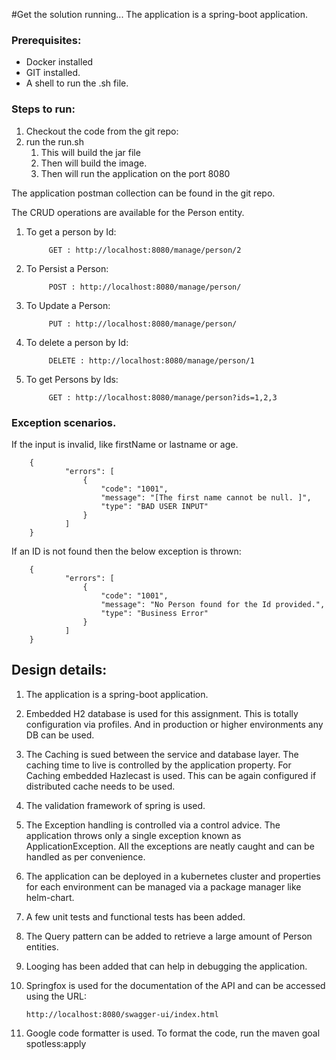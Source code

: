 #Get the solution running...
The application is a spring-boot application.

### Prerequisites:
* Docker installed
* GIT installed.
* A shell to run the .sh file. 

### Steps to run:
1. Checkout the code from the git repo:
2. run the run.sh 
    1. This will build the jar file
    2. Then will build the image.
    3. Then will run the application on the port 8080

The application postman collection can be found in the git repo. 

The CRUD operations are available for the Person entity. 

1. To get a person by Id:

            GET : http://localhost:8080/manage/person/2
2. To Persist a Person:

            POST : http://localhost:8080/manage/person/

3. To Update a Person:

            PUT : http://localhost:8080/manage/person/

4. To delete a person by Id:

            DELETE : http://localhost:8080/manage/person/1

5. To get Persons by Ids:

            GET : http://localhost:8080/manage/person?ids=1,2,3



### Exception scenarios.
If the input is invalid, like firstName or lastname or age.

        {
                "errors": [
                    {
                        "code": "1001",
                        "message": "[The first name cannot be null. ]",
                        "type": "BAD USER INPUT"
                    }
                ]
        }

If an ID is not found then the below exception is thrown:

        {
                "errors": [
                    {
                        "code": "1001",
                        "message": "No Person found for the Id provided.",
                        "type": "Business Error"
                    }
                ]
        }

## Design details:
1. The application is a spring-boot application. 
2. Embedded H2 database is used for this assignment. This is totally configuration via profiles. 
And in production or higher environments any DB can be used.
   
3. The Caching is sued between the service and database layer. The caching time to live is controlled by the application property.
For Caching embedded Hazlecast is used. This can be again configured if distributed cache needs to be used.
   
4. The validation framework of spring is used.
5. The Exception handling is controlled via a control advice. The application throws only a single exception known as ApplicationException. 
All the exceptions are neatly caught and can be handled as per convenience.
   
6. The application can be deployed in a kubernetes cluster and properties for each environment can be managed via a package manager like helm-chart.
7. A few unit tests and functional tests has been added. 
8. The Query pattern can be added to retrieve a large amount of Person entities. 
9. Looging has been added that can help in debugging the application. 
10. Springfox is used for the documentation of the API and can be accessed using the URL:
    
        http://localhost:8080/swagger-ui/index.html
11. Google code formatter is used. To format the code, run the maven goal spotless:apply